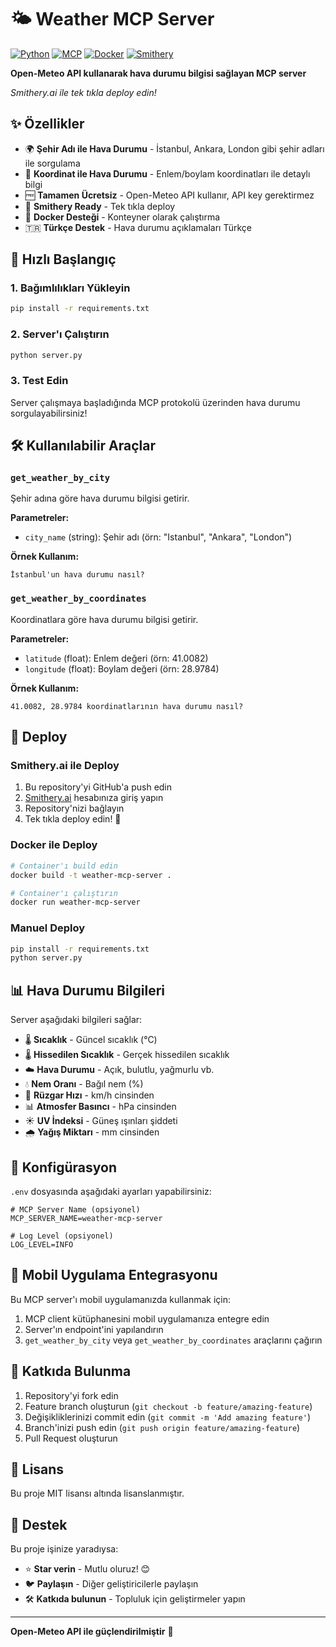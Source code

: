# 🌤️ Weather MCP Server

[![Python](https://img.shields.io/badge/python-3.11+-blue.svg)](https://python.org) [![MCP](https://img.shields.io/badge/MCP-Compatible-green.svg)](https://modelcontextprotocol.io) [![Docker](https://img.shields.io/badge/docker-ready-blue.svg)](https://docker.com) [![Smithery](https://img.shields.io/badge/Smithery-Deploy%20Ready-orange.svg)](https://smithery.ai)

**Open-Meteo API kullanarak hava durumu bilgisi sağlayan MCP server**

_Smithery.ai ile tek tıkla deploy edin!_

## ✨ Özellikler

- 🌍 **Şehir Adı ile Hava Durumu** - İstanbul, Ankara, London gibi şehir adları ile sorgulama
- 📍 **Koordinat ile Hava Durumu** - Enlem/boylam koordinatları ile detaylı bilgi
- 🆓 **Tamamen Ücretsiz** - Open-Meteo API kullanır, API key gerektirmez
- 🚀 **Smithery Ready** - Tek tıkla deploy
- 🐳 **Docker Desteği** - Konteyner olarak çalıştırma
- 🇹🇷 **Türkçe Destek** - Hava durumu açıklamaları Türkçe

## 🎯 Hızlı Başlangıç

### 1. Bağımlılıkları Yükleyin

```bash
pip install -r requirements.txt
```

### 2. Server'ı Çalıştırın

```bash
python server.py
```

### 3. Test Edin

Server çalışmaya başladığında MCP protokolü üzerinden hava durumu sorgulayabilirsiniz!

## 🛠️ Kullanılabilir Araçlar

### `get_weather_by_city`
Şehir adına göre hava durumu bilgisi getirir.

**Parametreler:**
- `city_name` (string): Şehir adı (örn: "Istanbul", "Ankara", "London")

**Örnek Kullanım:**
```
İstanbul'un hava durumu nasıl?
```

### `get_weather_by_coordinates`
Koordinatlara göre hava durumu bilgisi getirir.

**Parametreler:**
- `latitude` (float): Enlem değeri (örn: 41.0082)
- `longitude` (float): Boylam değeri (örn: 28.9784)

**Örnek Kullanım:**
```
41.0082, 28.9784 koordinatlarının hava durumu nasıl?
```

## 🚀 Deploy

### Smithery.ai ile Deploy

1. Bu repository'yi GitHub'a push edin
2. [Smithery.ai](https://smithery.ai) hesabınıza giriş yapın
3. Repository'nizi bağlayın
4. Tek tıkla deploy edin! 🎉

### Docker ile Deploy

```bash
# Container'ı build edin
docker build -t weather-mcp-server .

# Container'ı çalıştırın
docker run weather-mcp-server
```

### Manuel Deploy

```bash
pip install -r requirements.txt
python server.py
```

## 📊 Hava Durumu Bilgileri

Server aşağıdaki bilgileri sağlar:

- 🌡️ **Sıcaklık** - Güncel sıcaklık (°C)
- 🌡️ **Hissedilen Sıcaklık** - Gerçek hissedilen sıcaklık
- ☁️ **Hava Durumu** - Açık, bulutlu, yağmurlu vb.
- 💧 **Nem Oranı** - Bağıl nem (%)
- 💨 **Rüzgar Hızı** - km/h cinsinden
- 📊 **Atmosfer Basıncı** - hPa cinsinden
- ☀️ **UV İndeksi** - Güneş ışınları şiddeti
- 🌧️ **Yağış Miktarı** - mm cinsinden

## 🔧 Konfigürasyon

`.env` dosyasında aşağıdaki ayarları yapabilirsiniz:

```env
# MCP Server Name (opsiyonel)
MCP_SERVER_NAME=weather-mcp-server

# Log Level (opsiyonel)
LOG_LEVEL=INFO
```

## 📱 Mobil Uygulama Entegrasyonu

Bu MCP server'ı mobil uygulamanızda kullanmak için:

1. MCP client kütüphanesini mobil uygulamanıza entegre edin
2. Server'ın endpoint'ini yapılandırın
3. `get_weather_by_city` veya `get_weather_by_coordinates` araçlarını çağırın

## 🤝 Katkıda Bulunma

1. Repository'yi fork edin
2. Feature branch oluşturun (`git checkout -b feature/amazing-feature`)
3. Değişikliklerinizi commit edin (`git commit -m 'Add amazing feature'`)
4. Branch'inizi push edin (`git push origin feature/amazing-feature`)
5. Pull Request oluşturun

## 📄 Lisans

Bu proje MIT lisansı altında lisanslanmıştır.

## 🌟 Destek

Bu proje işinize yaradıysa:

- ⭐ **Star verin** - Mutlu oluruz! 😊
- 🐦 **Paylaşın** - Diğer geliştiricilerle paylaşın
- 🛠️ **Katkıda bulunun** - Topluluk için geliştirmeler yapın

---

**Open-Meteo API ile güçlendirilmiştir** 🚀
